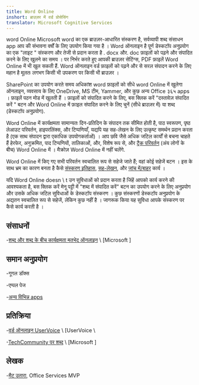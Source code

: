 ```yaml
---
title: Word Online
inshort: ब्राउज़र में वर्ड प्रोसेसिंग
translator: Microsoft Cognitive Services
---
```



word Online Microsoft word का एक ब्राउज़र-आधारित संस्करण है, सर्वव्यापी
शब्द संसाधन app आप की संभावना वर्षों के लिए उपयोग किया गया है । Word ऑनलाइन है
पूर्ण डेस्कटॉप अनुप्रयोग का एक "लाइट \" संस्करण और तेजी से प्रदान करता है
. docx और. doc फ़ाइलों को पढ़ने और संपादित करने के लिए खुलने का समय । पर निर्भर करते हुए
आपकी ब्राउज़र सेटिंग्स, PDF फ़ाइलें Word Online में भी खुल सकती हैं. Word
ऑनलाइन वर्ड फ़ाइलों को पढ़ने और से सरल संपादन करने के लिए महान है
मूलतः लगभग किसी भी उपकरण पर किसी भी ब्राउज़र ।

SharePoint का उपयोग करते समय अधिकांश word फ़ाइलों को सीधे word Online में खुलेगा
ऑनलाइन, व्यवसाय के लिए OneDrive, MS टीम, Yammer, और कुछ अन्य Office
३६५ apps । फ़ाइलें पठन मोड में खुलती हैं । फ़ाइलों को संपादित करने के लिए, बस क्लिक करें
"दस्तावेज़ संपादित करें \" बटन और Word Online में फ़ाइल संपादित करने के लिए चुनें
(सीधे ब्राउज़र में) या शब्द (डेस्कटॉप अनुप्रयोग).

Word Online में कार्यक्षमता सामान्यतः दिन-प्रतिदिन के संपादन तक सीमित होती है,
पाठ स्वरूपण, पृष्ठ लेआउट परिवर्तन, हाइपरलिंक्स, और टिप्पणियाँ, यद्यपि
यह सह-लेखन के लिए उत्कृष्ट समर्थन प्रदान करता है (एक साथ संपादन द्वारा
एकाधिक उपयोगकर्ताओं) । आप छवि जैसे अधिक जटिल कार्यों से बचना चाहते हैं
हेरफेर, अनुक्रमित, पाद टिप्पणियों, तालिकाओं, और, विशेष रूप से, और [ट्रैक
परिवर्तन](http://icansharepoint.com/version-history-isnt-track-changes/)
(अंय लोगों के बीच) Word Online में । मैक्रोज़ Word Online में नहीं चलेंगे.

Word Online में किए गए सभी परिवर्तन स्वचालित रूप से सहेजे जाते हैं; वहां कोई
सहेजें बटन । इस के साथ भ्रम का कारण बनता है कैसे [संस्करण
इतिहास](http://icsh.pt/VersionHistory),
[सह-लेखन](http://icsh.pt/CoAuthoring), और [जांच
में/बाहर](http://icsh.pt/SPCheckOut) कार्य ।

यदि Word Online doesn \ t उन सुविधाओं को प्रदान करता है जिंहें आपको कार्य करने की आवश्यकता है,
बस क्लिक करें मेनू पट्टी में "शब्द में संपादित करें" बटन का उपयोग करने के लिए
अनुप्रयोग और उसके अधिक जटिल सुविधाओं के डेस्कटॉप संस्करण । कुछ संस्करणों
डेस्कटॉप अनुप्रयोग के अद्यतन स्वचालित रूप से सहेजें, लेकिन कुछ नहीं है । जागरूक किया
यह सुविधा आपके संस्करण पर कैसे कार्य करती है ।

संसाधनों
---------

-[शब्द और शब्द के बीच कार्यक्षमता मतभेद
    ऑनलाइन](https://support.office.com/en-us/article/Differences-between-using-a-document-in-the-browser-and-in-Word-3e863ce3-e82c-4211-8f97-5b33c36c55f8)
    \ [Microsoft \]

समान अनुप्रयोग
--------------------

-गूगल डॉक्स

-एप्पल पेज

-[अन्य विभिन्न
    apps](https://en.wikipedia.org/wiki/List_of_word_processors#Online)

प्रतिक्रिया
---------

-[वर्ड ऑनलाइन UserVoice](https://word.uservoice.com/forums/271331-word-online)
    \ [UserVoice \

-[TechCommunity पर शब्द](https://techcommunity.microsoft.com/t5/Word/ct-p/Word)
    \ [Microsoft \]

लेखक
---------

-[मैट उतारा](https://www.linkedin.com/in/thatmattwade/), Office Services MVP


